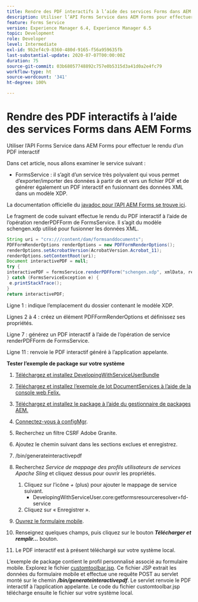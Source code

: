 ```yaml
---
title: Rendre des PDF interactifs à l’aide des services Forms dans AEM Forms
description: Utiliser l’API Forms Service dans AEM Forms pour effectuer le rendu d’un PDF interactif
feature: Forms Service
version: Experience Manager 6.4, Experience Manager 6.5
topic: Development
role: Developer
level: Intermediate
exl-id: 9b2ef4c9-8360-480d-9165-f56a959635fb
last-substantial-update: 2020-07-07T00:00:00Z
duration: 75
source-git-commit: 03b68057748892c757e0b5315d3a41d0a2e4fc79
workflow-type: ht
source-wordcount: '341'
ht-degree: 100%

---
```


# Rendre des PDF interactifs à l’aide des services Forms dans AEM Forms

Utiliser l’API Forms Service dans AEM Forms pour effectuer le rendu d’un PDF interactif

Dans cet article, nous allons examiner le service suivant :

* FormsService : il s’agit d’un service très polyvalent qui vous permet d’exporter/importer des données à partir de et vers un fichier PDF et de générer également un PDF interactif en fusionnant des données XML dans un modèle XDP.

La documentation officielle du [javadoc pour l’API AEM Forms se trouve ici](https://helpx.adobe.com/fr/aem-forms/6/javadocs/com/adobe/fd/output/api/package-summary.html).

Le fragment de code suivant effectue le rendu du PDF interactif à l’aide de l’opération renderPDFForm de FormsService. Il s’agit du modèle schengen.xdp utilisé pour fusionner les données XML.

```java
String uri = "crx:///content/dam/formsanddocuments";
PDFFormRenderOptions renderOptions = new PDFFormRenderOptions();
renderOptions.setAcrobatVersion(AcrobatVersion.Acrobat_11);
renderOptions.setContentRoot(uri);
Document interactivePDF = null;
try {
interactivePDF = formsService.renderPDFForm("schengen.xdp", xmlData, renderOptions);
} catch (FormsServiceException e) {
 e.printStackTrace();
}
return interactivePDF;
```

Ligne 1 : indique l’emplacement du dossier contenant le modèle XDP.

Lignes 2 à 4 : créez un élément PDFFormRenderOptions et définissez ses propriétés.

Ligne 7 : générez un PDF interactif à l’aide de l’opération de service renderPDFForm de FormsService.

Ligne 11 : renvoie le PDF interactif généré à l’application appelante.

**Tester l’exemple de package sur votre système**
1. [Téléchargez et installez DevelopingWithServiceUserBundle](/help/forms/assets/common-osgi-bundles/DevelopingWithServiceUser.jar)
1. [Téléchargez et installez l’exemple de lot DocumentServices à l’aide de la console web Felix.](/help/forms/assets/common-osgi-bundles/AEMFormsDocumentServices.core-1.0-SNAPSHOT.jar)
1. [Téléchargez et installez le package à l’aide du gestionnaire de packages AEM.](assets/downloadinteractivepdffrommobileform.zip)

1. [Connectez-vous à configMgr](http://localhost:4502/system/console/configMgr).
1. Recherchez un filtre CSRF Adobe Granite.
1. Ajoutez le chemin suivant dans les sections exclues et enregistrez.
1. /bin/generateinteractivepdf
1. Recherchez _Service de mappage des profils utilisateurs de services Apache Sling_ et cliquez dessus pour ouvrir les propriétés.
   1. Cliquez sur l’icône *+* (plus) pour ajouter le mappage de service suivant.
      * DevelopingWithServiceUser.core:getformsresourceresolver=fd-service
   1. Cliquez sur « Enregistrer ».
1. [Ouvrez le formulaire mobile](http://localhost:4502/content/dam/formsanddocuments/schengen.xdp/jcr:content).
1. Renseignez quelques champs, puis cliquez sur le bouton ***Télécharger et remplir...*** bouton.
1. Le PDF interactif est à présent téléchargé sur votre système local.


L’exemple de package contient le profil personnalisé associé au formulaire mobile. Explorez le fichier [customtoolbar.jsp](http://localhost:4502/apps/AEMFormsDemoListings/customprofiles/addImageToMobileForm/demo/customtoolbar.jsp). Ce fichier JSP extrait les données du formulaire mobile et effectue une requête POST au servlet monté sur le chemin ***/bin/generateinteractivepdf***. Le servlet renvoie le PDF interactif à l’application appelante. Le code du fichier customtoolbar.jsp télécharge ensuite le fichier sur votre système local.
